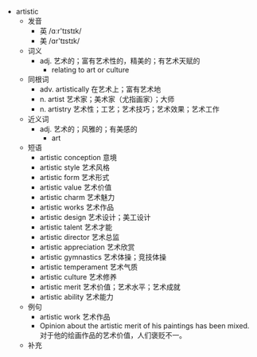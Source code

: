 - artistic
  - 发音
    - 英 /ɑːr'tɪstɪk/
    - 美 /ɑr'tɪstɪk/
  - 词义
    - adj. 艺术的；富有艺术性的，精美的；有艺术天赋的
      - relating to art or culture
  - 同根词
    - adv. artistically 在艺术上；富有艺术地
    - n. artist 艺术家；美术家（尤指画家）；大师
    - n. artistry 艺术性；工艺；艺术技巧；艺术效果；艺术工作
  - 近义词
    - adj. 艺术的；风雅的；有美感的
      - art
  - 短语
    - artistic conception 意境
    - artistic style 艺术风格
    - artistic form 艺术形式
    - artistic value 艺术价值
    - artistic charm 艺术魅力
    - artistic works 艺术作品
    - artistic design 艺术设计；美工设计
    - artistic talent 艺术才能
    - artistic director 艺术总监
    - artistic appreciation 艺术欣赏
    - artistic gymnastics 艺术体操；竞技体操
    - artistic temperament 艺术气质
    - artistic culture 艺术修养
    - artistic merit 艺术价值；艺术水平；艺术成就
    - artistic ability 艺术能力
  - 例句
    - artistic work 艺术作品
    - Opinion about the artistic merit of his paintings has been mixed. 对于他的绘画作品的艺术价值，人们褒贬不一。
  - 补充